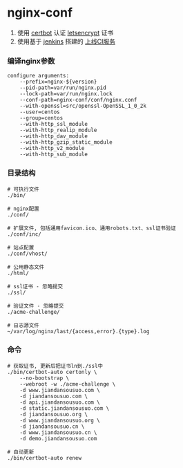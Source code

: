 # nginx-conf

1. 使用 [certbot](https://github.com/certbot/certbot) 认证 [letsencrypt](https://letsencrypt.org/) 证书
1. 使用基于 [jenkins](https://jenkins.io/) 搭建的 [上线CI服务](https://ci.xuexb.com/view/%E7%AE%80%E5%8D%95%E6%90%9C%E7%B4%A2/job/jiandansousuo-nginx/)

### 编译nginx参数

```
configure arguments:
    --prefix=nginx-${version}
    --pid-path=var/run/nginx.pid
    --lock-path=var/run/nginx.lock
    --conf-path=nginx-conf/conf/nginx.conf 
    --with-openssl=src/openssl-OpenSSL_1_0_2k
    --user=centos
    --group=centos
    --with-http_ssl_module
    --with-http_realip_module
    --with-http_dav_module
    --with-http_gzip_static_module
    --with-http_v2_module
    --with-http_sub_module
```

### 目录结构

```
# 可执行文件
./bin/

# nginx配置
./conf/

# 扩展文件, 包括通用favicon.ico、通用robots.txt、ssl证书验证
./conf/inc/

# 站点配置
./conf/vhost/

# 公用静态文件
./html/

# ssl证书 - 忽略提交
./ssl/

# 验证文件 - 忽略提交
./acme-challenge/

# 日志源文件
~/var/log/nginx/last/{access,error}.{type}.log
```

### 命令

```
# 获取证书, 更新后把证书ln到./ssl中
./bin/certbot-auto certonly \
    --no-bootstrap \
    --webroot -w ./acme-challenge \
    -d www.jiandansousuo.com \
    -d jiandansousuo.com \
    -d api.jiandansousuo.com \
    -d static.jiandansousuo.com \
    -d jiandansousuo.org \
    -d www.jiandansousuo.org \
    -d jiandansousuo.cn \
    -d www.jiandansousuo.cn \
    -d demo.jiandansousuo.com

# 自动更新
./bin/certbot-auto renew
```
